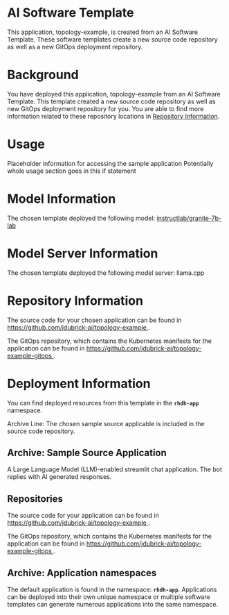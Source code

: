 # AI Software Template

This application, topology-example, is created from an AI Software Template. These software templates create a new source code repository as well as a new GitOps deployment repository.
# Background

You have deployed this application, topology-example from an AI Software Template. This template created a new source code repository as well as new GitOps deployment repository for you. You are able to find more information related to these repository locations in [Repository Information](#repository-information).

# Usage
Placeholder information for accessing the sample application
Potentially whole usage section goes in this if statement

# Model Information

The chosen template deployed the following model:
[instructlab/granite-7b-lab](https://huggingface.co/instructlab/granite-7b-lab)

# Model Server Information

The chosen template deployed the following model server:
llama.cpp

# Repository Information
The source code for your chosen application can be found in [https://github.com/jdubrick-ai/topology-example ](https://github.com/jdubrick-ai/topology-example).

The GitOps repository, which contains the Kubernetes manifests for the application can be found in 
[https://github.com/jdubrick-ai/topology-example-gitops ](https://github.com/jdubrick-ai/topology-example-gitops). 

# Deployment Information

You can find deployed resources from this template in the **`rhdh-app`** namespace.

Archive Line:
The chosen sample source applicable is included in the source code repository.

## Archive: Sample Source Application

A Large Language Model (LLM)-enabled streamlit chat application. The bot replies with AI generated responses.

## Repositories

The source code for your application can be found in [https://github.com/jdubrick-ai/topology-example ](https://github.com/jdubrick-ai/topology-example ).
 
The GitOps repository, which contains the Kubernetes manifests for the application can be found in 
[https://github.com/jdubrick-ai/topology-example-gitops ](https://github.com/jdubrick-ai/topology-example-gitops ). 

## Archive: Application namespaces 

The default application is found in the namespace: **`rhdh-app`**. Applications can be deployed into their own unique namespace or multiple software templates can generate numerous applications into the same namespace.